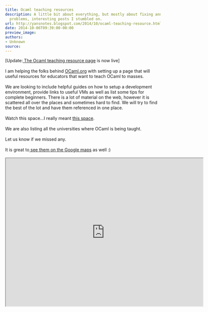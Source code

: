 ```yaml
---
title: Ocaml teaching resources
description: A little bit about everything, but mostly about fixing annoying tech
  problems, interesting posts I stumbled on.
url: http://yansnotes.blogspot.com/2014/10/ocaml-teaching-resource.html
date: 2014-10-06T09:39:00-00:00
preview_image:
authors:
- Unknown
source:
---
```


<div dir="ltr" style="text-align: left;" trbidi="on">
[Update:<a href="http://ocaml.org/learn/teaching-ocaml.html" target="_blank"> The Ocaml teaching resource page</a> is now live] <br>
<br>
I am helping the folks behind <a href="http://ocaml.org/">OCaml.org</a> with setting up a page that will useful resources for educators that want to teach OCaml to masses.<br>
<br>
We are looking to include helpful guides on how to setup a development environment, provide links to useful VMs as well as list some tips for complete beginners. There is a lot of material on the web, however it is scattered all over the places and sometimes hard to find. We will try to find the best of the lot and have them referenced in one place.<br>
<br>
Watch this space...I really meant <a href="https://github.com/ocaml/ocaml.org/wiki/OCAML-Teaching-Resources" target="_blank">this space</a>.<br>
<br>
We are also listing all the universities where OCaml is being taught.<br>
<br>
Let us know if we missed any.<br>
<br>
It is great to<a href="https://www.google.com/maps/d/view?mid=zk8_K4G_usic.kkzYvEvqV44Q" target="_blank"> see them on the Google maps</a> as well :)<br>
<br>
<iframe height="480" src="https://www.google.com/maps/d/embed?mid=zk8_K4G_usic.kkzYvEvqV44Q" width="640"></iframe>

</div>

